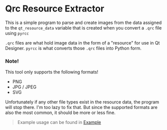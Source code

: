 # Qrc Resource Extractor

This is a simple program to parse and create images from the data assigned to the `qt_resource_data` variable that is created when you convert a `.qrc` file using `pyrcc`

`.qrc` files are what hold image data in the form of a "resource" for use in Qt Designer. `pyrcc` is what converts those `.qrc` files into Python form.

### Note!
This tool only supports the following formats!

-   PNG
-   JPG / JPEG
-   SVG

Unfortunately if any other file types exist in the resource data, the program will stop there. I'm too lazy to fix that. But since the supported formats are also the most common, it should be more or less fine.

> Example usage can be found in [Example](https://github.com/Korozin/Qrc-Resource-Extractor/tree/main/Example)
